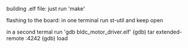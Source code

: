 
building .elf file:
just run 'make'

flashing to the board:
in one terminal run st-util and keep open

in a second termal run 'gdb bldc_motor_driver.elf'
(gdb) tar extended-remote :4242
(gdb) load